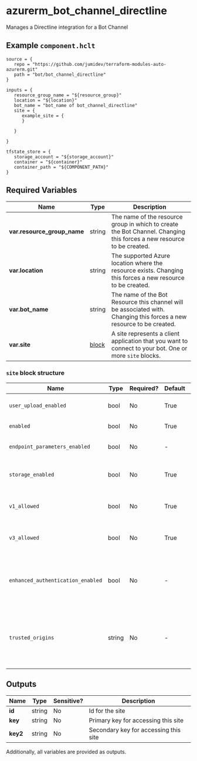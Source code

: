 # azurerm_bot_channel_directline

Manages a Directline integration for a Bot Channel

## Example `component.hclt`

```hcl
source = {
   repo = "https://github.com/jumidev/terraform-modules-auto-azurerm.git" 
   path = "bot/bot_channel_directline" 
}

inputs = {
   resource_group_name = "${resource_group}" 
   location = "${location}" 
   bot_name = "bot_name of bot_channel_directline" 
   site = {
      example_site = {
      }
  
   }
 
}

tfstate_store = {
   storage_account = "${storage_account}" 
   container = "${container}" 
   container_path = "${COMPONENT_PATH}" 
}

```

## Required Variables

| Name | Type |  Description |
| ---- | --------- |  ----------- |
| **var.resource_group_name** | string |  The name of the resource group in which to create the Bot Channel. Changing this forces a new resource to be created. | 
| **var.location** | string |  The supported Azure location where the resource exists. Changing this forces a new resource to be created. | 
| **var.bot_name** | string |  The name of the Bot Resource this channel will be associated with. Changing this forces a new resource to be created. | 
| **var.site** | [block](#site-block-structure) |  A site represents a client application that you want to connect to your bot. One or more `site` blocks. | 

### `site` block structure

| Name | Type | Required? | Default | Description |
| ---- | ---- | --------- | ------- | ----------- |
| `user_upload_enabled` | bool | No | True | Is the user upload enabled for this site? Defaults to 'true'. |
| `enabled` | bool | No | True | Enables/Disables this site. Defaults to 'true'. |
| `endpoint_parameters_enabled` | bool | No | - | Is the endpoint parameters enabled for this site? |
| `storage_enabled` | bool | No | True | Is the storage site enabled for detailed logging? Defaults to 'true'. |
| `v1_allowed` | bool | No | True | Enables v1 of the Directline protocol for this site. Defaults to 'true'. |
| `v3_allowed` | bool | No | True | Enables v3 of the Directline protocol for this site. Defaults to 'true'. |
| `enhanced_authentication_enabled` | bool | No | - | Enables additional security measures for this site, see [Enhanced Directline Authentication Features](https://blog.botframework.com/2018/09/25/enhanced-direct-line-authentication-features). Disabled by default. |
| `trusted_origins` | string | No | - | This field is required when 'is_secure_site_enabled' is enabled. Determines which origins can establish a Directline conversation for this site. |



## Outputs

| Name | Type | Sensitive? | Description |
| ---- | ---- | --------- | --------- |
| **id** | string | No  | Id for the site | 
| **key** | string | No  | Primary key for accessing this site | 
| **key2** | string | No  | Secondary key for accessing this site | 

Additionally, all variables are provided as outputs.

